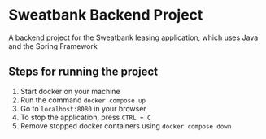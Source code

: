 # Sweatbank Backend Project
A backend project for the Sweatbank leasing application, which uses Java and the Spring Framework

## Steps for running the project
1. Start docker on your machine
2. Run the command `docker compose up`
2. Go to `localhost:8080` in your browser
3. To stop the application, press `CTRL + C`
4. Remove stopped docker containers using `docker compose down`
